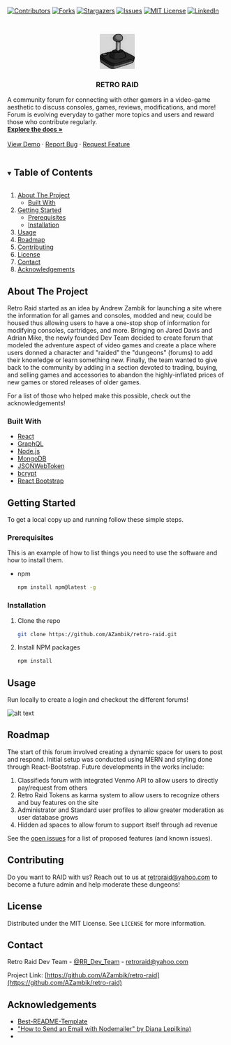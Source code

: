 [![Contributors][contributors-shield]][contributors-url]
[![Forks][forks-shield]][forks-url]
[![Stargazers][stars-shield]][stars-url]
[![Issues][issues-shield]][issues-url]
[![MIT License][license-shield]][license-url]
[![LinkedIn][linkedin-shield]][linkedin-url]

<br />
<p align="center">
  <a href="https://github.com/azambik/retro_raid">
    <img src="client/src/assets/logo/retroraiderlogo.jpg" alt="Logo" width="80" height="80">
  </a>

  <h3 align="center">RETRO RAID</h3>

  <p align="left">
    A community forum for connecting with other gamers in a video-game aesthetic to discuss consoles, games, reviews, modifications, and more! Forum is evolving everyday to gather more topics and users and reward those who contribute regularly.
    <br />
    <a href="https://github.com/Azambik/retro-raid"><strong>Explore the docs »</strong></a>
    <br />
    <br />
    <a href="https://warm-coast-36738.herokuapp.com/">View Demo</a>
    ·
    <a href="https://github.com/Azambik/retro-raid/issues">Report Bug</a>
    ·
    <a href="https://github.com/AZambik/retro-raid/issues">Request Feature</a>
  </p>
</p>



<!-- TABLE OF CONTENTS -->
<details open="open">
  <summary><h2 style="display: inline-block">Table of Contents</h2></summary>
  <ol>
    <li>
      <a href="#about-the-project">About The Project</a>
      <ul>
        <li><a href="#built-with">Built With</a></li>
      </ul>
    </li>
    <li>
      <a href="#getting-started">Getting Started</a>
      <ul>
        <li><a href="#prerequisites">Prerequisites</a></li>
        <li><a href="#installation">Installation</a></li>
      </ul>
    </li>
    <li><a href="#usage">Usage</a></li>
    <li><a href="#roadmap">Roadmap</a></li>
    <li><a href="#contributing">Contributing</a></li>
    <li><a href="#license">License</a></li>
    <li><a href="#contact">Contact</a></li>
    <li><a href="#acknowledgements">Acknowledgements</a></li>
  </ol>
</details>



<!-- ABOUT THE PROJECT -->
## About The Project
Retro Raid started as an idea by Andrew Zambik for launching a site where the information for all games and consoles, modded and new, could be housed thus allowing users to have a one-stop shop of information for modifying consoles, cartridges, and more. Bringing on Jared Davis and Adrian Mike, the newly founded Dev Team decided to create forum that modeled the adventure aspect of video games and create a place where users donned a character and "raided" the "dungeons" (forums) to add their knowledge or learn something new. Finally, the team wanted to give back to the community by adding in a section devoted to trading, buying, and selling games and accessories to abandon the highly-inflated prices of new games or stored releases of older games. 

For a list of those who helped make this possible, check out the acknowledgements!

### Built With

* [React]("https://reactjs.org/docs/getting-started.html")
* [GraphQL]("https://www.apollographql.com/docs/apollo-server/")
* [Node.js]("https://nodejs.org/en/docs/")
* [MongoDB]("https://docs.mongodb.com/manual/introduction/")
* [JSONWebToken]("https://jwt.io/introduction")
* [bcrypt]("https://www.npmjs.com/package/bcrypt")
* [React Bootstrap]("https://react-bootstrap.github.io/getting-started/introduction/")

<!-- GETTING STARTED -->
## Getting Started

To get a local copy up and running follow these simple steps.

### Prerequisites

This is an example of how to list things you need to use the software and how to install them.
* npm
  ```sh
  npm install npm@latest -g
  ```

### Installation

1. Clone the repo
   ```sh
   git clone https://github.com/AZambik/retro-raid.git
   ```
2. Install NPM packages
   ```sh
   npm install
   ```

## Usage
Run locally to create a login and checkout the different forums!

![alt text](/client/src/assets/Home.gif)

<!-- ROADMAP -->
## Roadmap
The start of this forum involved creating a dynamic space for users to post and respond. Initial setup was conducted using MERN and styling done through React-Bootstrap. 
Future developments in the works include:
1. Classifieds forum with integrated Venmo API to allow users to directly pay/request from others
2. Retro Raid Tokens as karma system to allow users to recognize others and buy features on the site
3. Administrator and Standard user profiles to allow greater moderation as user database grows
4. Hidden ad spaces to allow forum to support itself through ad revenue

See the [open issues](https://github.com/AZambik/retro-raid/issues) for a list of proposed features (and known issues).

<!-- CONTRIBUTING -->
## Contributing
Do you want to RAID with us? Reach out to us at retroraid@yahoo.com to become a future admin and help moderate these dungeons!
<!-- LICENSE -->
## License
Distributed under the MIT License. See `LICENSE` for more information.
<!-- CONTACT -->
## Contact
Retro Raid Dev Team - [@RR_Dev_Team](https://twitter.com/RR_Dev_Team) - retroraid@yahoo.com

Project Link: [https://github.com/AZambik/retro-raid](https://github.com/AZambik/retro-raid)


<!-- ACKNOWLEDGEMENTS -->
## Acknowledgements

* [Best-README-Template]("https://github.com/othneildrew/Best-README-Template")
* ["How to Send an Email with Nodemailer" by Diana Lepilkina)]("https://blog.mailtrap.io/sending-emails-with-nodemailer/#What_is_Nodemailer")
* []()

<!-- MARKDOWN LINKS & IMAGES -->
<!-- https://www.markdownguide.org/basic-syntax/#reference-style-links -->
[contributors-shield]: https://img.shields.io/github/contributors/AZambik/retro-raid.svg?style=for-the-badge
[contributors-url]: https://github.com/AZambik/retro-raid/graphs/contributors
[forks-shield]: https://img.shields.io/github/forks/AZambik/retro-raid.svg?style=for-the-badge
[forks-url]: https://github.com/AZambik/retro-raid/network/members
[stars-shield]: https://img.shields.io/github/stars/AZambik/retro-raid.svg?style=for-the-badge
[stars-url]: https://github.com/AZambik/retro-raid/stargazers
[issues-shield]: https://img.shields.io/github/issues/AZambik/retro-raid.svg?style=for-the-badge
[issues-url]: https://github.com/AZambik/retro-raid/issues
[license-shield]: https://img.shields.io/github/license/AZambik/retro-raid.svg?style=for-the-badge
[license-url]: https://github.com/AZambik/retro-raid/blob/master/LICENSE.txt
[linkedin-shield]: https://img.shields.io/badge/-LinkedIn-black.svg?style=for-the-badge&logo=linkedin&colorB=555
[linkedin-url]: https://linkedin.com/in/jadavis30